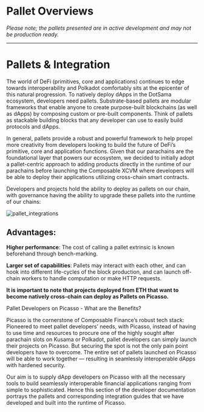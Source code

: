 # Pallet Overviews

*Please note; the pallets presented are in active development and may not be production ready.*

---

# Pallets & Integration

The world of DeFi (primitives, core and applications) continues to edge towards interoperability 
and Polkadot comfortably sits at the epicenter of this natural progression. 
To natively deploy dApps in the DotSama ecosystem, developers need pallets. 
Substrate-based pallets are modular frameworks that enable anyone to create 
purpose-built blockchains (as well as dApps) by composing custom or pre-built components. 
Think of pallets as stackable building blocks that any developer can use to easily build protocols and dApps.

In general, pallets provide a robust and powerful framework to help propel more creativity from developers 
looking to build the future of DeFi’s primitive, core and application functions. 
Given that our parachains are the foundational layer that powers our ecosystem, 
we decided to initially adopt a pallet-centric approach to adding products directly in the runtime of our parachains 
before launching the Composable XCVM where developers will be able to deploy their applications utilizing cross-chain 
smart contracts. 

Developers and projects hold the ability to deploy as pallets on our chain, 
with governance having the ability to upgrade these pallets into the runtime of our chains:


![pallet_integrations](/img/developer-guides/pallet-integrations.png)


## Advantages:

**Higher performance**: The cost of calling a pallet extrinsic is known beforehand through bench-marking.

**Larger set of capabilities**: Pallets may interact with each other, 
and can hook into different life-cycles of the block production, 
and can launch off-chain workers to handle computation or make HTTP requests.

**It is important to note that projects deployed from ETH that want to become natively cross-chain can deploy as Pallets
on Picasso.**

Pallet Developers on Picasso - What are the Benefits?

Picasso is the cornerstone of Composable Finance’s robust tech stack: 
Pioneered to meet pallet developers’ needs, 
with Picasso, instead of having to use time and resources 
to procure one of the highly sought after parachain slots on Kusama or Polkadot, 
pallet developers can simply launch their projects on Picasso. 
But securing the spot is not the only pain point developers have to overcome. 
The entire set of pallets launched on Picasso will be able to work together — 
resulting in seamlessly interoperable dApps with hardened security. 

Our aim is to supply dApp developers on Picasso with all the necessary tools to build seamlessly interoperable financial
applications ranging from simple to sophisticated. Hence this section of the developer documentation portrays the 
pallets and corresponding integration guides that we have developed and built into the runtime of Picasso.